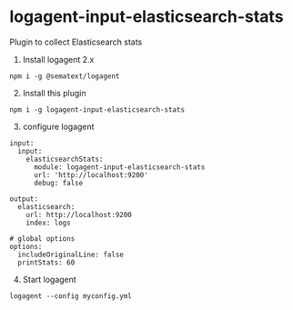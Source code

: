 # logagent-input-elasticsearch-stats

Plugin to collect Elasticsearch stats  

1. Install logagent 2.x 

```
npm i -g @sematext/logagent
```

2. Install this plugin 
```
npm i -g logagent-input-elasticsearch-stats  
```
3. configure logagent 

```
input:
  input:
    elasticsearchStats:
      module: logagent-input-elasticsearch-stats 
      url: 'http://localhost:9200'
      debug: false

output:
  elasticsearch:
    url: http://localhost:9200
    index: logs

# global options
options:
  includeOriginalLine: false
  printStats: 60

```

4. Start logagent

```
logagent --config myconfig.yml
```


